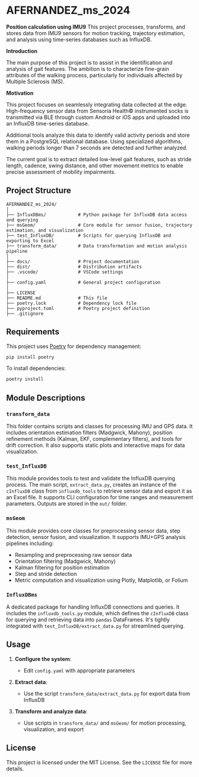 # AFERNANDEZ\_ms\_2024

**Position calculation using IMU9**
This project processes, transforms, and stores data from IMU9 sensors for motion tracking, trajectory estimation, and analysis using time-series databases such as InfluxDB.

**Introduction**

The main purpose of this project is to assist in the identification and analysis of gait features. The ambition is to characterize fine-grain attributes of the walking process, particularly for individuals affected by Multiple Sclerosis (MS).

**Motivation**

This project focuses on seamlessly integrating data collected at the edge. High-frequency sensor data from Sensoria Health© instrumented socks is transmitted via BLE through custom Android or iOS apps and uploaded into an InfluxDB time-series database.

Additional tools analyze this data to identify valid activity periods and store them in a PostgreSQL relational database. Using specialized algorithms, walking periods longer than 7 seconds are detected and further analyzed.

The current goal is to extract detailed low-level gait features, such as stride length, cadence, swing distance, and other movement metrics to enable precise assessment of mobility impairments.

## Project Structure

```
AFERNANDEZ_ms_2024/
│
├── InfluxDBms/            # Python package for InfluxDB data access and querying
├── msGeom/                # Core module for sensor fusion, trajectory estimation, and visualization
├── test_InfluxDB/         # Scripts for querying InfluxDB and exporting to Excel
├── transform_data/        # Data transformation and motion analysis pipeline
│
├── docs/                  # Project documentation
├── dist/                  # Distribution artifacts
├── .vscode/               # VSCode settings
│
├── config.yaml            # General project configuration
│
├── LICENSE
├── README.md              # This file
├── poetry.lock            # Dependency lock file
├── pyproject.toml         # Poetry project definition
├── .gitignore
```

## Requirements

This project uses [Poetry](https://python-poetry.org/) for dependency management:

```bash
pip install poetry
```

To install dependencies:

```bash
poetry install
```

## Module Descriptions

### `transform_data`

This folder contains scripts and classes for processing IMU and GPS data. It includes orientation estimation filters (Madgwick, Mahony), position refinement methods (Kalman, EKF, complementary filters), and tools for drift correction. It also supports static plots and interactive maps for data visualization.

### `test_InfluxDB`

This module provides tools to test and validate the InfluxDB querying process. The main script, `extract_data.py`, creates an instance of the `cInfluxDB` class from `influxdb_tools` to retrieve sensor data and export it as an Excel file. It supports CLI configuration for time ranges and measurement parameters. Outputs are stored in the `out/` folder.

### `msGeom`

This module provides core classes for preprocessing sensor data, step detection, sensor fusion, and visualization. It supports IMU+GPS analysis pipelines including:

* Resampling and preprocessing raw sensor data
* Orientation filtering (Madgwick, Mahony)
* Kalman filtering for position estimation
* Step and stride detection
* Metric computation and visualization using Plotly, Matplotlib, or Folium

### `InfluxDBms`

A dedicated package for handling InfluxDB connections and queries. It includes the `influxdb_tools.py` module, which defines the `cInfluxDB` class for querying and retrieving data into `pandas` DataFrames. It's tightly integrated with `test_InfluxDB/extract_data.py` for streamlined querying.

## Usage

1. **Configure the system**:

   * Edit `config.yaml` with appropriate parameters

2. **Extract data**:

   * Use the script `transform_data/extract_data.py`  for export data from InfluxDB


3. **Transform and analyze data**:

   * Use scripts in `transform_data/` and `msGeom/` for motion processing, visualization, and export

## License

This project is licensed under the MIT License. See the `LICENSE` file for more details.
